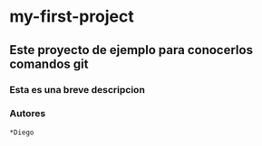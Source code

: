 # my-first-project
Este proyecto de ejemplo para conocerlos comandos git 
------
### Esta es una breve descripcion
### Autores
    *Diego
